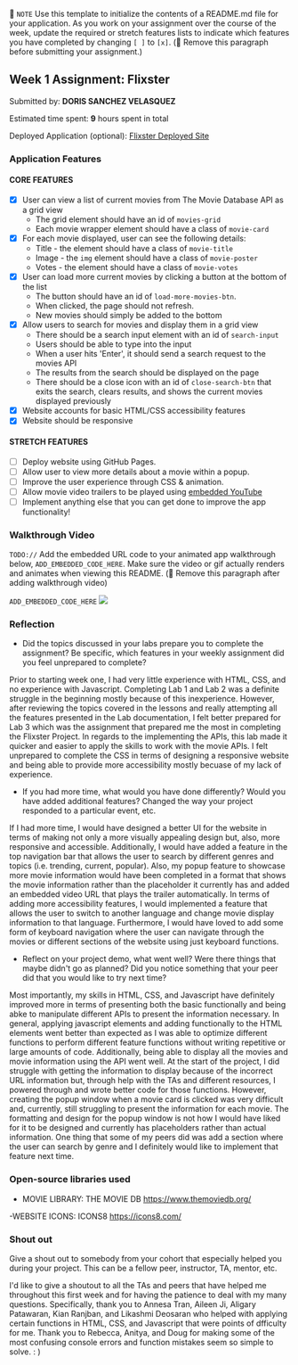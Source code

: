 📝 `NOTE` Use this template to initialize the contents of a README.md file for your application. As you work on your assignment over the course of the week, update the required or stretch features lists to indicate which features you have completed by changing `[ ]` to `[x]`. (🚫 Remove this paragraph before submitting your assignment.)

## Week 1 Assignment: Flixster

Submitted by: **DORIS SANCHEZ VELASQUEZ**

Estimated time spent: **9** hours spent in total

Deployed Application (optional): [Flixster Deployed Site](ADD_LINK_HERE)

### Application Features

#### CORE FEATURES

- [x] User can view a list of current movies from The Movie Database API as a grid view
  - The grid element should have an id of `movies-grid`
  - Each movie wrapper element should have a class of `movie-card`
- [x] For each movie displayed, user can see the following details:
  - Title - the element should have a class of `movie-title`
  - Image - the `img` element should have a class of `movie-poster`
  - Votes - the element should have a class of `movie-votes`
- [x] User can load more current movies by clicking a button at the bottom of the list
  - The button should have an id of `load-more-movies-btn`.
  - When clicked, the page should not refresh.
  - New movies should simply be added to the bottom
- [x] Allow users to search for movies and display them in a grid view
  - There should be a search input element with an id of `search-input`
  - Users should be able to type into the input
  - When a user hits 'Enter', it should send a search request to the movies API
  - The results from the search should be displayed on the page
  - There should be a close icon with an id of `close-search-btn` that exits the search, clears results, and shows the current movies displayed previously
- [x] Website accounts for basic HTML/CSS accessibility features
- [x] Website should be responsive

#### STRETCH FEATURES

- [ ] Deploy website using GitHub Pages. 
- [ ] Allow user to view more details about a movie within a popup.
- [ ] Improve the user experience through CSS & animation.
- [ ] Allow movie video trailers to be played using [embedded YouTube](https://support.google.com/youtube/answer/171780?hl=en)
- [ ] Implement anything else that you can get done to improve the app functionality!

### Walkthrough Video

`TODO://` Add the embedded URL code to your animated app walkthrough below, `ADD_EMBEDDED_CODE_HERE`. Make sure the video or gif actually renders and animates when viewing this README. (🚫 Remove this paragraph after adding walkthrough video)

`ADD_EMBEDDED_CODE_HERE`
![](http://g.recordit.co/odbJMUA0Rl.gif)

### Reflection

* Did the topics discussed in your labs prepare you to complete the assignment? Be specific, which features in your weekly assignment did you feel unprepared to complete?

Prior to starting week one, I had very little experience with HTML, CSS, and no experience with Javascript. Completing Lab 1 and Lab 2 was a definite struggle in the beginning mostly because of this inexperience. However, after reviewing the topics covered in the lessons and really attempting all the features presented in the Lab documentation, I felt better prepared for Lab 3 which was the assignment that prepared me the most in completing the Flixster Project. In regards to the implementing the APIs, this lab made it quicker and easier to apply the skills to work with the movie APIs. I felt unprepared to complete the CSS in terms of designing a responsive website and being able to provide more accessibility mostly becuase of my lack of experience.

* If you had more time, what would you have done differently? Would you have added additional features? Changed the way your project responded to a particular event, etc.
  
If I had more time, I would have designed a better UI for the website in terms of making not only a more visually appealing design but, also, more responsive and accessible. Additionally, I would have added a feature in the top navigation bar that allows the user to search by different genres and topics (i.e. trending, current, popular). Also, my popup feature to showcase more movie information would have been completed in a format that shows the movie information rather than the placeholder it currently has and added an embedded video URL that plays the trailer automatically. In terms of adding more accessibility features, I would implemented a feature that allows the user to switch to another language and change movie display information to that language. Furthermore, I would have loved to add some form of keyboard navigation where the user can navigate through the movies or different sections of the website using just keyboard functions.

* Reflect on your project demo, what went well? Were there things that maybe didn't go as planned? Did you notice something that your peer did that you would like to try next time?

Most importantly, my skills in HTML, CSS, and Javascript have definitely improved more in terms of presenting both the basic functionally and being abke to manipulate different APIs to present the information necessary. In general, applying javascript elements and adding functionally to the HTML elements went better than expected as I was able to optimize different functions to perform different feature functions without writing repetitive or large amounts of code. Additionally, being able to display all the movies and movie information using the API went well. At the start of the project, I did struggle with getting the information to display because of the incorrect URL information but, through help with the TAs and different resources, I powered through and wrote better code for those functions. However, creating the popup window when a movie card is clicked was very difficult and, currently, still struggling to present the information for each movie. The formatting and design for the popup window is not how I would have liked for it to be designed and currently has placeholders rather than actual information. One thing that some of my peers did was add a section where the user can search by genre and I definitely would like to implement that feature next time.

### Open-source libraries used

- MOVIE LIBRARY: THE MOVIE DB
https://www.themoviedb.org/

-WEBSITE ICONS: ICONS8
https://icons8.com/

### Shout out

Give a shout out to somebody from your cohort that especially helped you during your project. This can be a fellow peer, instructor, TA, mentor, etc.

I'd like to give a shoutout to all the TAs and peers that have helped me throughout this first week and for having the patience to deal with my many questions. Specifically, thank you to Annesa Tran, Aileen Ji, Aligary Patawaran, Kian Ranjban, and Likashmi Deosaran who helped with applying certain functions in HTML, CSS, and Javascript that were points of dfficulty for me. Thank you to Rebecca, Anitya, and Doug for making some of the most confusing console errors and function mistakes seem so simple to solve. : )
